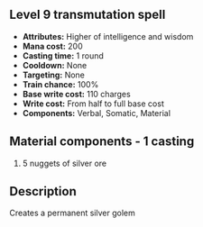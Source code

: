 ## Level 9 transmutation spell

- **Attributes:** Higher of intelligence and wisdom
- **Mana cost:** 200
- **Casting time:** 1 round
- **Cooldown:** None
- **Targeting:** None
- **Train chance:** 100%
- **Base write cost:** 110 charges
- **Write cost:** From half to full base cost
- **Components:** Verbal, Somatic, Material

## Material components - 1 casting

1. 5 nuggets of silver ore

## Description

Creates a permanent silver golem
